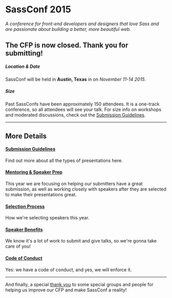 # SassConf 2015

_A conference for front-end developers and designers that love Sass and are passionate about building a better, more beautiful web._

## The CFP is now closed. Thank you for submitting!


##### Location & Date
SassConf will be held in **Austin, Texas** in on *November 11-14 2015*.
##### Size
Past SassConfs have been approximately 150 attendees. It is a one-track conference, so all attendees will see your talk. For size info on workshops and moderated discussions, check out the [Submission Guidelines](https://github.com/SassConf/2015-speaker-cfp/blob/master/docs/submission-guidelines.md).

* * * 

## More Details

#### [Submission Guidelines](https://github.com/SassConf/2015-speaker-cfp/blob/master/docs/submission-guidelines.md)
Find out more about all the types of presentations here.

#### [Mentoring & Speaker Prep](https://github.com/SassConf/2015-speaker-cfp/blob/master/docs/mentoring-speaker-prep.md)
This year we are focusing on helping our submitters have a great submission, as well as working closely with speakers after they are selected to make their presentations great.

#### [Selection Process](https://github.com/SassConf/2015-speaker-cfp/blob/master/docs/selection-process.md)
How we're selecting speakers this year.

#### [Speaker Benefits](https://github.com/SassConf/2015-speaker-cfp/blob/master/docs/speaker-benefits.md)
We know it's a lot of work to submit and give talks, so we're gonna take care of you!

#### [Code of Conduct](https://github.com/SassConf/2015-speaker-cfp/blob/master/docs/code-of-conduct.md)
Yes: we have a code of conduct, and yes, we will enforce it. 

* * * 

And finally, a special [thank you](https://github.com/SassConf/2015-speaker-cfp/blob/master/docs/thanks.md) to some special groups and people for helping us improve our CFP and make SassConf a reality!
